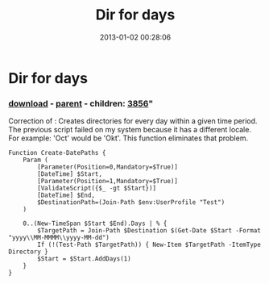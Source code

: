 ﻿---
pid:            3855
parent:         3853
children:       3856
poster:         dirdays
title:          Dir for days
date:           2013-01-02 00:28:06
format:         posh
---

# Dir for days

### [download](3855.ps1) - [parent](3853.md) - children: [3856](3856.md)"

Correction of : Creates directories for every day within a given time period. 
The previous script failed on my system because it has a different locale. For example: 'Oct' would be 'Okt'. This function eliminates that problem.


```posh
Function Create-DatePaths {
    Param (
        [Parameter(Position=0,Mandatory=$True)]
        [DateTime] $Start,
        [Parameter(Position=1,Mandatory=$True)]
        [ValidateScript({$_ -gt $Start})]
        [DateTime] $End,
        $DestinationPath=(Join-Path $env:UserProfile "Test")
    )

    0..(New-TimeSpan $Start $End).Days | % {
        $TargetPath = Join-Path $Destination $(Get-Date $Start -Format "yyyy\\MM-MMMM\\yyyy-MM-dd")
        If (!(Test-Path $TargetPath)) { New-Item $TargetPath -ItemType Directory }
        $Start = $Start.AddDays(1)
    }
}
```
